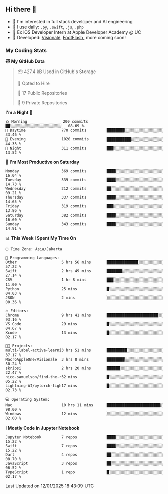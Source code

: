 ## Hi there 👋

- 🤖 I'm interested in full stack developer and AI engineering
- 🌱 I use daily: `.py`, `.swift`, `.js`, `.php`
- 🍎 Ex iOS Developer Intern at Apple Developer Academy @ UC
- 🔨 Developed: [Visionalé](https://apps.apple.com/id/app/visional%C3%A9/id6737191146), [FootFlash](https://apps.apple.com/id/app/footflash/id6550905078), more coming soon!

### My Coding Stats

<!--START_SECTION:waka-->
**🐱 My GitHub Data** 

> 📦 427.4 kB Used in GitHub's Storage 
 > 
> 💼 Opted to Hire
 > 
> 📜 17 Public Repositories 
 > 
> 🔑 9 Private Repositories 
 > 
**I'm a Night 🦉** 

```text
🌞 Morning                200 commits         ██░░░░░░░░░░░░░░░░░░░░░░░   08.69 % 
🌆 Daytime                770 commits         ████████░░░░░░░░░░░░░░░░░   33.46 % 
🌃 Evening                1020 commits        ███████████░░░░░░░░░░░░░░   44.33 % 
🌙 Night                  311 commits         ███░░░░░░░░░░░░░░░░░░░░░░   13.52 % 
```
📅 **I'm Most Productive on Saturday** 

```text
Monday                   369 commits         ████░░░░░░░░░░░░░░░░░░░░░   16.04 % 
Tuesday                  339 commits         ████░░░░░░░░░░░░░░░░░░░░░   14.73 % 
Wednesday                212 commits         ██░░░░░░░░░░░░░░░░░░░░░░░   09.21 % 
Thursday                 337 commits         ████░░░░░░░░░░░░░░░░░░░░░   14.65 % 
Friday                   319 commits         ███░░░░░░░░░░░░░░░░░░░░░░   13.86 % 
Saturday                 382 commits         ████░░░░░░░░░░░░░░░░░░░░░   16.60 % 
Sunday                   343 commits         ████░░░░░░░░░░░░░░░░░░░░░   14.91 % 
```


📊 **This Week I Spent My Time On** 

```text
🕑︎ Time Zone: Asia/Jakarta

💬 Programming Languages: 
Other                    5 hrs 56 mins       ██████████████░░░░░░░░░░░   57.22 % 
Swift                    2 hrs 49 mins       ███████░░░░░░░░░░░░░░░░░░   27.14 % 
CSV                      1 hr 8 mins         ███░░░░░░░░░░░░░░░░░░░░░░   11.00 % 
Python                   25 mins             █░░░░░░░░░░░░░░░░░░░░░░░░   04.03 % 
JSON                     2 mins              ░░░░░░░░░░░░░░░░░░░░░░░░░   00.36 % 

🔥 Editors: 
Chrome                   9 hrs 41 mins       ███████████████████████░░   93.16 % 
VS Code                  29 mins             █░░░░░░░░░░░░░░░░░░░░░░░░   04.67 % 
Xcode                    13 mins             █░░░░░░░░░░░░░░░░░░░░░░░░   02.17 % 

🐱‍💻 Projects: 
multi-label-active-learni3 hrs 51 mins       █████████░░░░░░░░░░░░░░░░   37.17 % 
MacroAppleOne/Visionale  3 hrs 8 mins        ████████░░░░░░░░░░░░░░░░░   30.24 % 
skripsi                  2 hrs 20 mins       ██████░░░░░░░░░░░░░░░░░░░   22.47 % 
nico-samuelson/find-the-r32 mins             █░░░░░░░░░░░░░░░░░░░░░░░░   05.22 % 
Lightning-AI/pytorch-ligh17 mins             █░░░░░░░░░░░░░░░░░░░░░░░░   02.73 % 

💻 Operating System: 
Mac                      10 hrs 11 mins      ████████████████████████░   98.00 % 
Windows                  12 mins             ░░░░░░░░░░░░░░░░░░░░░░░░░   02.00 % 
```

**I Mostly Code in Jupyter Notebook** 

```text
Jupyter Notebook         7 repos             ████░░░░░░░░░░░░░░░░░░░░░   15.22 % 
Swift                    7 repos             ████░░░░░░░░░░░░░░░░░░░░░   15.22 % 
Dart                     4 repos             ██░░░░░░░░░░░░░░░░░░░░░░░   08.70 % 
JavaScript               3 repos             ██░░░░░░░░░░░░░░░░░░░░░░░   06.52 % 
TypeScript               1 repo              █░░░░░░░░░░░░░░░░░░░░░░░░   02.17 % 
```




 Last Updated on 12/01/2025 18:43:09 UTC
<!--END_SECTION:waka-->

<!--
**nico-samuelson/nico-samuelson** is a ✨ _special_ ✨ repository because its `README.md` (this file) appears on your GitHub profile.

Here are some ideas to get you started:

- 🔭 I’m currently working on ...
- 🌱 I’m currently learning ...
- 👯 I’m looking to collaborate on ...
- 🤔 I’m looking for help with ...
- 💬 Ask me about ...
- 📫 How to reach me: ...
- 😄 Pronouns: ...
- ⚡ Fun fact: ...
-->
